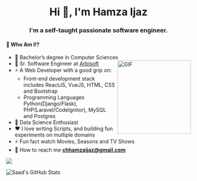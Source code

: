 <h1 align="center">Hi 👋, I'm Hamza Ijaz</h1>
<h3 align="center">I'm a self-taught passionate software engineer.</h3>

#### 🤔 Who Am I!?

- 🏫 Bachelor’s degree in Computer Sciences
- 💼 Sr. Software Engineer at [Arbisoft](https://arbisoft.com/)
  <img src="https://media.giphy.com/media/BemKqR9RDK4V2/giphy.gif" height="200" alt="GIF" align="right">
- ⚡️ A Web Developer with a good grip on:
  - Front-end development stack includes ReactJS, VueJS, HTML, CSS and Bootstrap
  - Programming Languages Python(Django/Flask), PHP(Laravel/CodeIgnitor), MySQL and Postgres
- 🚀 Data Science Enthusiast
- ❤️ I love writing Scripts, and building fun experiments on multiple domains
- ⚡ Fun fact watch Movies, Seasons and TV Shows
- 💬 How to reach me **chhamzaijaz@gmail.com**

![](https://komarev.com/ghpvc/?username=hamzaijaz-dev)

<img src="https://github-readme-stats.vercel.app/api?hamzaijaz-dev&show_icons=true&hide_border=true" alt="Saad's GitHub Stats">


<!---
hamzaijaz-dev/hamzaijaz-dev is a ✨ special ✨ repository because its `README.md` (this file) appears on your GitHub profile.
You can click the Preview link to take a look at your changes.
--->
